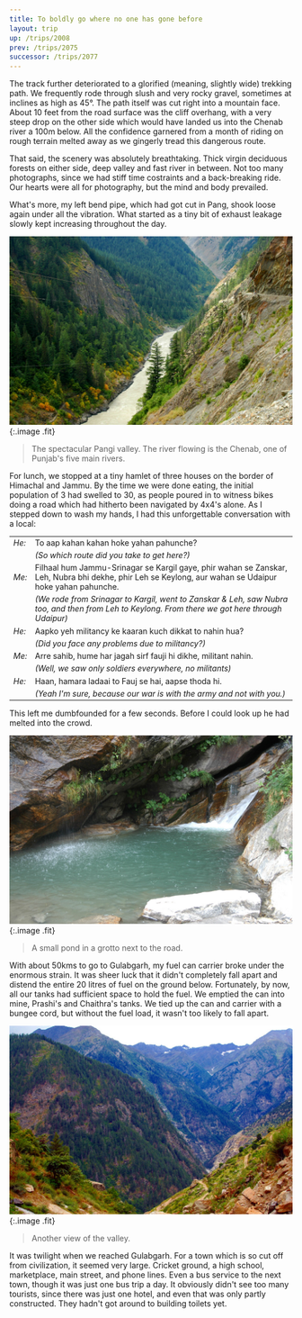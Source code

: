 ```yaml
---
title: To boldly go where no one has gone before
layout: trip
up: /trips/2008
prev: /trips/2075
successor: /trips/2077
---
```


The track further deteriorated to a glorified (meaning,             slightly wide) trekking path. We frequently rode through slush             and very rocky gravel, sometimes at inclines as high as 45&deg;.             The path itself was cut right into a mountain face. About 10             feet from the road surface was the cliff overhang, with a very             steep drop on the other side which would have landed us into the             Chenab river a 100m below. All the confidence garnered from a             month of riding on rough terrain melted away as we gingerly             tread this dangerous route.

That said, the scenery was absolutely breathtaking. Thick             virgin deciduous forests on either side, deep valley and fast             river in between. Not too many photographs, since we had stiff             time costraints and a back-breaking ride. Our hearts were all             for photography, but the mind and body prevailed.

What's more, my left bend pipe, which had got cut in Pang,             shook loose again under all the vibration. What started as a             tiny bit of exhaust leakage slowly kept increasing throughout             the day.

![DSC_0371.JPG](/images/photos/DSC_0371.JPG 'DSC_0371.JPG'){:.image .fit}

>  The spectacular Pangi valley. The river flowing             is the Chenab, one of Punjab's five main rivers. 

For lunch, we stopped at a tiny hamlet of three houses on the             border of Himachal and Jammu. By the time we were done eating,             the initial population of 3 had swelled to 30, as people poured             in to witness bikes doing a road which had hitherto been             navigated by 4x4's alone. As I stepped down to wash my hands, I             had this unforgettable conversation with a local:

| | |
|:-|:-|
_He:_ | To aap kahan kahan hoke yahan pahunche?
|  | _(So which route did you take to get here?)_
_Me:_ | Filhaal hum Jammu-Srinagar se Kargil gaye, phir wahan                   se Zanskar, Leh, Nubra bhi dekhe, phir Leh se Keylong, aur                   wahan se Udaipur hoke yahan pahunche.
| | _(We rode from Srinagar to Kargil, went to Zanskar &amp;                   Leh, saw Nubra too, and then from Leh to Keylong. From                   there we got here through Udaipur)_
_He:_ | Aapko yeh militancy ke kaaran kuch dikkat to nahin hua?
| | _(Did you face any problems due to militancy?)_
_Me:_ | Arre sahib, hume har jagah sirf fauji hi dikhe,                   militant nahin.
| | _(Well, we saw only soldiers everywhere, no                   militants)_
_He:_ | Haan, hamara ladaai to Fauj se hai, aapse thoda                   hi.
| | _(Yeah I'm sure, because our war is with the army and                   not with you.)_

This left me dumbfounded for a few seconds. Before I could             look up he had melted into the crowd.

![DSC_0372.JPG](/images/photos/DSC_0372.JPG 'DSC_0372.JPG'){:.image .fit}

>  A small pond in a grotto next to the road. 

With about 50kms to go to Gulabgarh, my fuel can carrier broke             under the enormous strain. It was sheer luck that it didn't             completely fall apart and distend the entire 20 litres of fuel             on the ground below. Fortunately, by now, all our tanks had             sufficient space to hold the fuel. We emptied the can into mine,             Prashi's and Chaithra's tanks. We tied up the can and carrier             with a bungee cord, but without the fuel load, it wasn't too             likely to fall apart.

![DSC_0373.JPG](/images/photos/DSC_0373.JPG 'DSC_0373.JPG'){:.image .fit}

>  Another view of the valley. 

It was twilight when we reached Gulabgarh. For a town which is             so cut off from civilization, it seemed very large. Cricket             ground, a high school, marketplace, main street, and phone             lines. Even a bus service to the next town, though it was just             one bus trip a day. It obviously didn't see too many tourists,             since there was just one hotel, and even that was only partly             constructed. They hadn't got around to building toilets yet.


